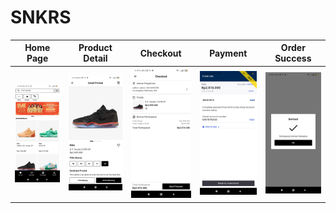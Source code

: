 # SNKRS

| Home Page | Product Detail | Checkout | Payment | Order Success |
| --- | --- | --- | --- | --- |
| ![Home Page](https://github.com/hasyim21/ecommerce/blob/main/demo/home.jpg?raw=true) | ![Product Detail](https://github.com/hasyim21/ecommerce/blob/main/demo/detail.jpg?raw=true) | ![Checkout](https://github.com/hasyim21/ecommerce/blob/main/demo/checkout.jpg?raw=true) | ![Payment](https://github.com/hasyim21/ecommerce/blob/main/demo/payment.jpg?raw=true) | ![Order Success](https://github.com/hasyim21/ecommerce/blob/main/demo/success.jpg?raw=true) |


